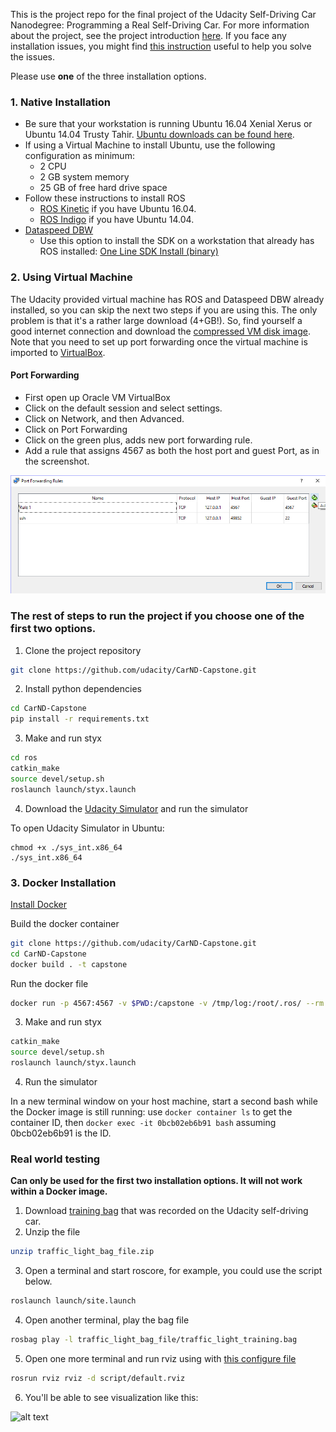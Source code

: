 This is the project repo for the final project of the Udacity Self-Driving Car Nanodegree: Programming a Real Self-Driving Car. For more information about the project, see the project introduction [here](https://classroom.udacity.com/nanodegrees/nd013/parts/6047fe34-d93c-4f50-8336-b70ef10cb4b2/modules/e1a23b06-329a-4684-a717-ad476f0d8dff/lessons/462c933d-9f24-42d3-8bdc-a08a5fc866e4/concepts/5ab4b122-83e6-436d-850f-9f4d26627fd9). If you face any installation issues, you might find [this instruction](https://github.com/wzding/Electric_Eel_Capstone/blob/master/installation_issues.md) useful to help you solve the issues.

Please use **one** of the three installation options.

### 1. Native Installation

* Be sure that your workstation is running Ubuntu 16.04 Xenial Xerus or Ubuntu 14.04 Trusty Tahir. [Ubuntu downloads can be found here](https://www.ubuntu.com/download/desktop).
* If using a Virtual Machine to install Ubuntu, use the following configuration as minimum:
  * 2 CPU
  * 2 GB system memory
  * 25 GB of free hard drive space
* Follow these instructions to install ROS
  * [ROS Kinetic](http://wiki.ros.org/kinetic/Installation/Ubuntu) if you have Ubuntu 16.04.
  * [ROS Indigo](http://wiki.ros.org/indigo/Installation/Ubuntu) if you have Ubuntu 14.04.
* [Dataspeed DBW](https://bitbucket.org/DataspeedInc/dbw_mkz_ros)
  * Use this option to install the SDK on a workstation that already has ROS installed: [One Line SDK Install (binary)](https://bitbucket.org/DataspeedInc/dbw_mkz_ros/src/81e63fcc335d7b64139d7482017d6a97b405e250/ROS_SETUP.md?fileviewer=file-view-default)

### 2. Using Virtual Machine
The Udacity provided virtual machine has ROS and Dataspeed DBW already installed, so you can skip the next two steps if you are using this. The only problem is that it's a rather large download (4+GB!). So, find yourself a good internet connection and download the [compressed VM disk image](https://s3-us-west-1.amazonaws.com/udacity-selfdrivingcar/Udacity_VM_Base_V1.0.0.zip). Note that you need to set up port forwarding once the virtual machine is imported to [VirtualBox](https://www.virtualbox.org/wiki/Downloads).

#### Port Forwarding
* First open up Oracle VM VirtualBox
* Click on the default session and select settings.
* Click on Network, and then Advanced.
* Click on Port Forwarding
* Click on the green plus, adds new port forwarding rule.
* Add a rule that assigns 4567 as both the host port and guest Port, as in the screenshot.

![alt text](./imgs/port-forward.png)

### The rest of steps to run the project if you choose one of the first two options.
1. Clone the project repository
```bash
git clone https://github.com/udacity/CarND-Capstone.git
```
2. Install python dependencies
```bash
cd CarND-Capstone
pip install -r requirements.txt
```
3. Make and run styx
```bash
cd ros
catkin_make
source devel/setup.sh
roslaunch launch/styx.launch
```
4. Download the [Udacity Simulator](https://github.com/udacity/CarND-Capstone/releases) and run the simulator

To open Udacity Simulator in Ubuntu:
```
chmod +x ./sys_int.x86_64
./sys_int.x86_64
```

### 3. Docker Installation
[Install Docker](https://docs.docker.com/engine/installation/)

Build the docker container
```bash
git clone https://github.com/udacity/CarND-Capstone.git
cd CarND-Capstone
docker build . -t capstone
```
Run the docker file
```bash
docker run -p 4567:4567 -v $PWD:/capstone -v /tmp/log:/root/.ros/ --rm -it capstone
```
3. Make and run styx
```bash
catkin_make
source devel/setup.sh
roslaunch launch/styx.launch
```
4. Run the simulator

In a new terminal window on your host machine, start a second bash while the Docker image is still running: use `docker container ls` to get the container ID, then `docker exec -it 0bcb02eb6b91 bash` assuming 0bcb02eb6b91 is the ID.

### Real world testing 
**Can only be used for the first two installation options. It will not work within a Docker image.**
1. Download [training bag](https://s3-us-west-1.amazonaws.com/udacity-selfdrivingcar/traffic_light_bag_file.zip) that was recorded on the Udacity self-driving car.
2. Unzip the file
```bash
unzip traffic_light_bag_file.zip
```
3. Open a terminal and start roscore, for example, you could use the script below.
```bash
roslaunch launch/site.launch
```
4. Open another terminal, play the bag file
```bash
rosbag play -l traffic_light_bag_file/traffic_light_training.bag
```
5. Open one more terminal and run rviz using with [this configure file](https://github.com/wzding/Electric_Eel_Capstone/blob/master/script/default.rviz)
```bash
rosrun rviz rviz -d script/default.rviz
```
6. You'll be able to see visualization like this:

![alt text](./imgs/autoware_computing.gif)
